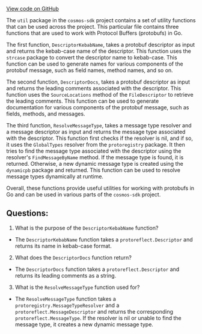[View code on GitHub](https://github.com/cosmos/cosmos-sdk.git/client/v2/internal/util/util.go)

The `util` package in the `cosmos-sdk` project contains a set of utility functions that can be used across the project. This particular file contains three functions that are used to work with Protocol Buffers (protobufs) in Go.

The first function, `DescriptorKebabName`, takes a protobuf descriptor as input and returns the kebab-case name of the descriptor. This function uses the `strcase` package to convert the descriptor name to kebab-case. This function can be used to generate names for various components of the protobuf message, such as field names, method names, and so on.

The second function, `DescriptorDocs`, takes a protobuf descriptor as input and returns the leading comments associated with the descriptor. This function uses the `SourceLocations` method of the `FileDescriptor` to retrieve the leading comments. This function can be used to generate documentation for various components of the protobuf message, such as fields, methods, and messages.

The third function, `ResolveMessageType`, takes a message type resolver and a message descriptor as input and returns the message type associated with the descriptor. This function first checks if the resolver is nil, and if so, it uses the `GlobalTypes` resolver from the `protoregistry` package. It then tries to find the message type associated with the descriptor using the resolver's `FindMessageByName` method. If the message type is found, it is returned. Otherwise, a new dynamic message type is created using the `dynamicpb` package and returned. This function can be used to resolve message types dynamically at runtime.

Overall, these functions provide useful utilities for working with protobufs in Go and can be used in various parts of the `cosmos-sdk` project.
## Questions: 
 1. What is the purpose of the `DescriptorKebabName` function?
- The `DescriptorKebabName` function takes a `protoreflect.Descriptor` and returns its name in kebab-case format.

2. What does the `DescriptorDocs` function return?
- The `DescriptorDocs` function takes a `protoreflect.Descriptor` and returns its leading comments as a string.

3. What is the `ResolveMessageType` function used for?
- The `ResolveMessageType` function takes a `protoregistry.MessageTypeResolver` and a `protoreflect.MessageDescriptor` and returns the corresponding `protoreflect.MessageType`. If the resolver is nil or unable to find the message type, it creates a new dynamic message type.